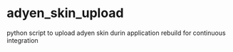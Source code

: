 # adyen_skin_upload
python script to upload adyen skin durin application rebuild for continuous integration
